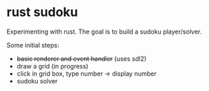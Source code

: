 # rust sudoku

Experimenting with rust. The goal is to build a sudoku player/solver.

Some initial steps:

  * ~~basic renderer and event handler~~ (uses sdl2)
  * draw a grid (in progress)
  * click in grid box, type number -> display number
  * sudoku solver
